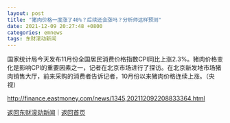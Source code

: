 ```yaml
---
layout: post
title: "猪肉价格一度涨了40%？后续还会涨吗？分析师这样预测"
date: 2021-12-09 20:27:48 +0800
categories: emnews
tags: 东财滚动新闻
---
```


国家统计局今天发布11月份全国居民消费价格指数CPI同比上涨2.3%。猪肉价格变化是影响CPI的重要因素之一，记者在北京市场进行了探访。在北京新发地市场猪肉销售大厅，前来采购的消费者告诉记者，10月份以来猪肉价格连续上涨。（央视）

<http://finance.eastmoney.com/news/1345,202112092208833364.html>

[返回东财滚动新闻](//finews.withounder.com/emnews/)｜[返回首页](//finews.withounder.com/)